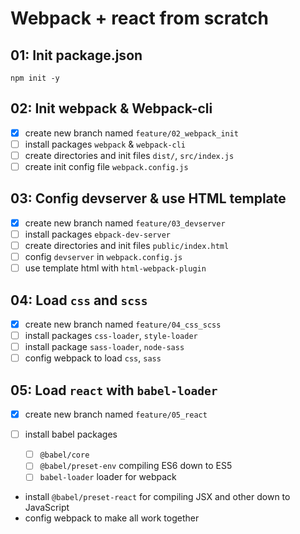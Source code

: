 # Webpack + react from scratch

## 01: Init package.json

`npm init -y`

## 02: Init webpack & Webpack-cli

- [x] create new branch named `feature/02_webpack_init`
- [ ] install packages `webpack` & `webpack-cli`
- [ ] create directories and init files `dist/`, `src/index.js`
- [ ] create init config file `webpack.config.js`

## 03: Config devserver & use HTML template

- [x] create new branch named `feature/03_devserver`
- [ ] install packages `ebpack-dev-server`
- [ ] create directories and init files `public/index.html`
- [ ] config `devserver` in `webpack.config.js`
- [ ] use template html with `html-webpack-plugin`

## 04: Load `css` and `scss`

- [x] create new branch named `feature/04_css_scss`
- [ ] install packages `css-loader`, `style-loader`
- [ ] install package `sass-loader`, `node-sass`
- [ ] config webpack to load `css`, `sass`

## 05: Load `react` with `babel-loader`

- [x] create new branch named `feature/05_react`
- [ ] install babel packages

  - [ ] `@babel/core`
  - [ ] `@babel/preset-env` compiling ES6 down to ES5
  - [ ] `babel-loader` loader for webpack

- install `@babel/preset-react` for compiling JSX and other down to JavaScript
- config webpack to make all work together
